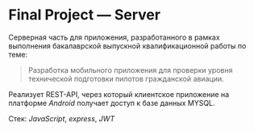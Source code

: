 # Final Project — Server

Серверная часть для приложения, разработанного в рамках выполнения бакалаврской выпускной квалификационной работы по теме:

> Разработка мобильного приложения для проверки уровня технической подготовки пилотов гражданской авиации.

Реализует REST-API, через который клиентское приложение на платформе _Android_ получает доступ к базе данных MYSQL.

Стек: _JavaScript_, _express_, _JWT_
